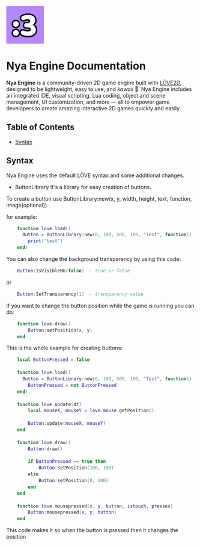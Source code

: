 <p align="left">
  <img width="100" alt="Nya Engine logo" src="docs/NyaEngine.jpg">
</p>

# Nya Engine Documentation

**Nya Engine** is a community-driven 2D game engine built with [LÖVE2D](https://love2d.org/), designed to be lightweight, easy to use, and *kawaii* 🌸. Nya Engine includes an integrated IDE, visual scripting, Lua coding, object and scene management, UI customization, and more — all to empower game developers to create amazing interactive 2D games quickly and easily.

## Table of Contents

- [Syntax](#syntax)

## Syntax

Nya Engine uses the default LÖVE syntax and some additional changes.

- ButtonLibrary
It's a library for easy creation of buttons.

To create a button use ButtonLibrary:new(x, y, width, height, text, function, image(optional))

for example: 

```lua
    function love.load()
      Button = ButtonLibrary:new(0, 100, 500, 100, "Test", function()
        print("test")
    end)
```

You can also change the background transparency by using this code:

```lua
    Button:IsVisibleBG(false) -- true or false
```

or 

``` lua
    Button:SetTransparency(1) -- transparency value
```

If you want to change the button position while the game is running you can do:

```lua
    function love.draw()
        Button:setPosition(x, y)
    end
```

This is the whole example for creating buttons:

```lua
    local ButtonPressed = false

    function love.load()
      Button = ButtonLibrary:new(0, 100, 500, 100, "Test", function()
        ButtonPressed = not ButtonPressed
    end)

    function love.update(dt)
        local mouseX, mouseY = love.mouse.getPosition()

        Button:update(mouseX, mouseY)
    end

    function love.draw()
        Button:draw()

        if ButtonPressed == true then
            Button:setPosition(100, 100)
        else
            Button:setPosition(0, 100)
        end
    end

    function love.mousepressed(x, y, button, istouch, presses)
        Button:mousepressed(x, y, button)
    end
```

This code makes it so when the button is pressed then it changes the position